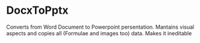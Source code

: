 # DocxToPptx
Converts from Word Document to Powerpoint persentation. Mantains visual aspects and copies all (Formulae and images too) data. Makes it ineditable
